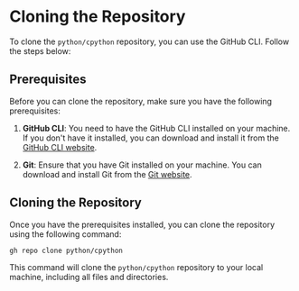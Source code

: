 # Cloning the Repository

To clone the `python/cpython` repository, you can use the GitHub CLI. Follow the steps below:

## Prerequisites

Before you can clone the repository, make sure you have the following prerequisites:

1. **GitHub CLI**: You need to have the GitHub CLI installed on your machine. If you don't have it installed, you can download and install it from the [GitHub CLI website](https://cli.github.com/).

2. **Git**: Ensure that you have Git installed on your machine. You can download and install Git from the [Git website](https://git-scm.com/).

## Cloning the Repository

Once you have the prerequisites installed, you can clone the repository using the following command:

```sh
gh repo clone python/cpython
```

This command will clone the `python/cpython` repository to your local machine, including all files and directories.

